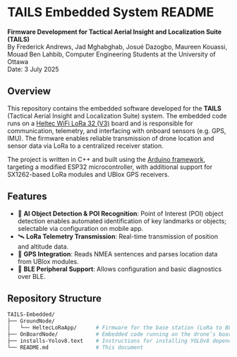 # TAILS Embedded System README

**Firmware Development for Tactical Aerial Insight and Localization Suite (TAILS)**  
By Frederick Andrews, Jad Mghabghab, Josué Dazogbo, Maureen Kouassi, Mouad Ben Lahbib,  Computer Engineering Students at the University of Ottawa  
Date: 3 July 2025

## Overview

This repository contains the embedded software developed for the **TAILS** (Tactical Aerial Insight and Localization Suite) system. The embedded code runs on a [Heltec WiFi LoRa 32 (V3)](https://heltec.org/project/wifi-lora-32-v3/) board and is responsible for communication, telemetry, and interfacing with onboard sensors (e.g. GPS, IMU). The firmware enables reliable transmission of drone location and sensor data via LoRa to a centralized receiver station.

The project is written in C++ and built using the [Arduino framework](https://www.arduino.cc/), targeting a modified ESP32 microcontroller, with additional support for SX1262-based LoRa modules and UBlox GPS receivers.

## Features
- 🧠 **AI Object Detection & POI Recognition**: Point of Interest (POI) object detection enables automated identification of key landmarks or objects; selectable via configuration on mobile app.
- 🛰️ **LoRa Telemetry Transmission**: Real-time transmission of position and altitude data.
- 📍 **GPS Integration**: Reads NMEA sentences and parses location data from UBlox modules.
- 📡 **BLE Peripheral Support**: Allows configuration and basic diagnostics over BLE.

## Repository Structure

```bash
TAILS-Embedded/
├── GroundNode/
│   └── HeltecLoRaApp/      # Firmware for the base station (LoRa to BLE)
├── OnBoardNode/            # Embedded code running on the drone’s board
├── installs-Yolov8.text    # Instructions for installing YOLOv8 dependencies
└── README.md               # This document
```


